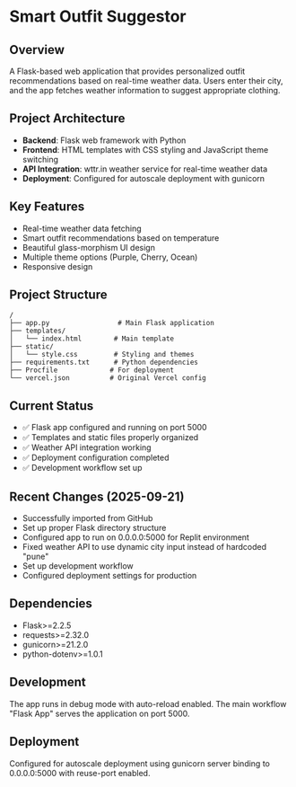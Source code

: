 # Smart Outfit Suggestor

## Overview
A Flask-based web application that provides personalized outfit recommendations based on real-time weather data. Users enter their city, and the app fetches weather information to suggest appropriate clothing.

## Project Architecture
- **Backend**: Flask web framework with Python
- **Frontend**: HTML templates with CSS styling and JavaScript theme switching
- **API Integration**: wttr.in weather service for real-time weather data
- **Deployment**: Configured for autoscale deployment with gunicorn

## Key Features
- Real-time weather data fetching
- Smart outfit recommendations based on temperature
- Beautiful glass-morphism UI design
- Multiple theme options (Purple, Cherry, Ocean)
- Responsive design

## Project Structure
```
/
├── app.py                 # Main Flask application
├── templates/
│   └── index.html        # Main template
├── static/
│   └── style.css         # Styling and themes
├── requirements.txt      # Python dependencies
├── Procfile             # For deployment
└── vercel.json          # Original Vercel config
```

## Current Status
- ✅ Flask app configured and running on port 5000
- ✅ Templates and static files properly organized
- ✅ Weather API integration working
- ✅ Deployment configuration completed
- ✅ Development workflow set up

## Recent Changes (2025-09-21)
- Successfully imported from GitHub
- Set up proper Flask directory structure
- Configured app to run on 0.0.0.0:5000 for Replit environment
- Fixed weather API to use dynamic city input instead of hardcoded "pune"
- Set up development workflow
- Configured deployment settings for production

## Dependencies
- Flask>=2.2.5
- requests>=2.32.0  
- gunicorn>=21.2.0
- python-dotenv>=1.0.1

## Development
The app runs in debug mode with auto-reload enabled. The main workflow "Flask App" serves the application on port 5000.

## Deployment
Configured for autoscale deployment using gunicorn server binding to 0.0.0.0:5000 with reuse-port enabled.